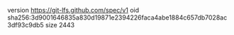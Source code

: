 version https://git-lfs.github.com/spec/v1
oid sha256:3d9001646835a830d19871e2394226faca4abe1884c657db7028ac3df93c9db5
size 2443
